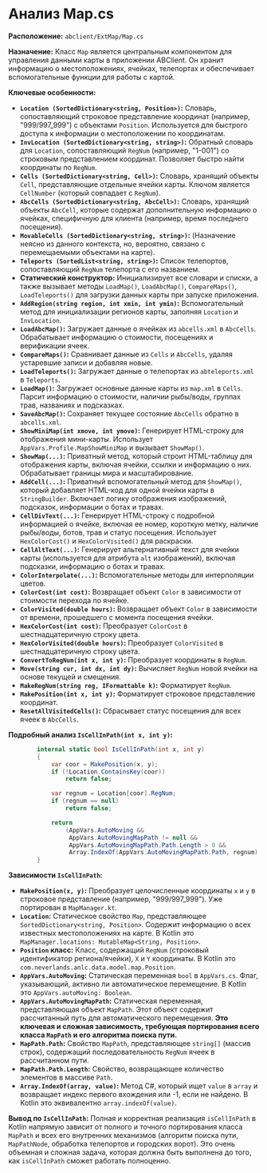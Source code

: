 # Анализ Map.cs

**Расположение:** `abclient/ExtMap/Map.cs`

**Назначение:**
Класс `Map` является центральным компонентом для управления данными карты в приложении ABClient. Он хранит информацию о местоположениях, ячейках, телепортах и обеспечивает вспомогательные функции для работы с картой.

**Ключевые особенности:**

*   **`Location (SortedDictionary<string, Position>)`:** Словарь, сопоставляющий строковое представление координат (например, "999/997_999") с объектами `Position`. Используется для быстрого доступа к информации о местоположении по координатам.
*   **`InvLocation (SortedDictionary<string, string>)`:** Обратный словарь для `Location`, сопоставляющий `RegNum` (например, "1-001") со строковым представлением координат. Позволяет быстро найти координаты по `RegNum`.
*   **`Cells (SortedDictionary<string, Cell>)`:** Словарь, хранящий объекты `Cell`, представляющие отдельные ячейки карты. Ключом является `CellNumber` (который совпадает с `RegNum`).
*   **`AbcCells (SortedDictionary<string, AbcCell>)`:** Словарь, хранящий объекты `AbcCell`, которые содержат дополнительную информацию о ячейках, специфичную для клиента (например, время последнего посещения).
*   **`MovableCells (SortedDictionary<string, string>)`:** (Назначение неясно из данного контекста, но, вероятно, связано с перемещаемыми объектами на карте).
*   **`Teleports (SortedList<string, string>)`:** Список телепортов, сопоставляющий `RegNum` телепорта с его названием.
*   **Статический конструктор:** Инициализирует все словари и списки, а также вызывает методы `LoadMap()`, `LoadAbcMap()`, `CompareMaps()`, `LoadTeleports()` для загрузки данных карты при запуске приложения.
*   **`AddRegion(string region, int xmin, int ymin)`:** Вспомогательный метод для инициализации регионов карты, заполняя `Location` и `InvLocation`.
*   **`LoadAbcMap()`:** Загружает данные о ячейках из `abcells.xml` в `AbcCells`. Обрабатывает информацию о стоимости, посещениях и верификации ячеек.
*   **`CompareMaps()`:** Сравнивает данные из `Cells` и `AbcCells`, удаляя устаревшие записи и добавляя новые.
*   **`LoadTeleports()`:** Загружает данные о телепортах из `abteleports.xml` в `Teleports`.
*   **`LoadMap()`:** Загружает основные данные карты из `map.xml` в `Cells`. Парсит информацию о стоимости, наличии рыбы/воды, группах трав, названиях и подсказках.
*   **`SaveAbcMap()`:** Сохраняет текущее состояние `AbcCells` обратно в `abcells.xml`.
*   **`ShowMiniMap(int xmove, int ymove)`:** Генерирует HTML-строку для отображения мини-карты. Использует `AppVars.Profile.MapShowMiniMap` и вызывает `ShowMap()`.
*   **`ShowMap(...)`:** Приватный метод, который строит HTML-таблицу для отображения карты, включая ячейки, ссылки и информацию о них. Обрабатывает границы мира и масштабирование.
*   **`AddCell(...)`:** Приватный вспомогательный метод для `ShowMap()`, который добавляет HTML-код для одной ячейки карты в `StringBuilder`. Включает логику отображения изображений, подсказок, информации о ботах и травах.
*   **`CellDivText(...)`:** Генерирует HTML-строку с подробной информацией о ячейке, включая ее номер, короткую метку, наличие рыбы/воды, ботов, трав и статус посещения. Использует `HexColorCost()` и `HexColorVisited()` для раскраски.
*   **`CellAltText(...)`:** Генерирует альтернативный текст для ячейки карты (используется для атрибута `alt` изображений), включая подсказки, информацию о ботах и травах.
*   **`ColorInterpolate(...)`:** Вспомогательные методы для интерполяции цветов.
*   **`ColorCost(int cost)`:** Возвращает объект `Color` в зависимости от стоимости перехода по ячейке.
*   **`ColorVisited(double hours)`:** Возвращает объект `Color` в зависимости от времени, прошедшего с момента посещения ячейки.
*   **`HexColorCost(int cost)`:** Преобразует `ColorCost` в шестнадцатеричную строку цвета.
*   **`HexColorVisited(double hours)`:** Преобразует `ColorVisited` в шестнадцатеричную строку цвета.
*   **`ConvertToRegNum(int x, int y)`:** Преобразует координаты в `RegNum`.
*   **`Move(string cur, int dx, int dy)`:** Вычисляет `RegNum` новой ячейки на основе текущей и смещения.
*   **`MakeRegNum(string reg, IFormattable k)`:** Форматирует `RegNum`.
*   **`MakePosition(int x, int y)`:** Форматирует строковое представление координат.
*   **`ResetAllVisitedCells()`:** Сбрасывает статус посещения для всех ячеек в `AbcCells`.

**Подробный анализ `IsCellInPath(int x, int y)`:**

```csharp
        internal static bool IsCellInPath(int x, int y)
        {
            var coor = MakePosition(x, y);
            if (!Location.ContainsKey(coor))
                return false;

            var regnum = Location[coor].RegNum;
            if (regnum == null)
                return false;

            return
                (AppVars.AutoMoving &&
                 AppVars.AutoMovingMapPath != null &&
                 AppVars.AutoMovingMapPath.Path.Length > 0 &&
                 Array.IndexOf(AppVars.AutoMovingMapPath.Path, regnum) >= 0);
        }
```

**Зависимости `IsCellInPath`:**

*   **`MakePosition(x, y)`:** Преобразует целочисленные координаты `x` и `y` в строковое представление (например, "999/997_999"). Уже портирован в `MapManager.kt`.
*   **`Location`:** Статическое свойство `Map`, представляющее `SortedDictionary<string, Position>`. Содержит информацию о всех известных местоположениях на карте. В Kotlin это `MapManager.locations: MutableMap<String, Position>`.
*   **`Position` класс:** Класс, содержащий `RegNum` (строковый идентификатор региона/ячейки), `X` и `Y` координаты. В Kotlin это `com.neverlands.anlc.data.model.map.Position`.
*   **`AppVars.AutoMoving`:** Статическая переменная `bool` в `AppVars.cs`. Флаг, указывающий, активно ли автоматическое перемещение. В Kotlin это `AppVars.autoMoving: Boolean`.
*   **`AppVars.AutoMovingMapPath`:** Статическая переменная, представляющая объект `MapPath`. Этот объект содержит рассчитанный путь для автоматического перемещения. **Это ключевая и сложная зависимость, требующая портирования всего класса `MapPath` и его алгоритма поиска пути.**
*   **`MapPath.Path`:** Свойство `MapPath`, представляющее `string[]` (массив строк), содержащий последовательность `RegNum` ячеек в рассчитанном пути.
*   **`MapPath.Path.Length`:** Свойство, возвращающее количество элементов в массиве `Path`.
*   **`Array.IndexOf(array, value)`:** Метод C#, который ищет `value` в `array` и возвращает индекс первого вхождения или -1, если не найдено. В Kotlin это эквивалентно `array.indexOf(value)`.

**Вывод по `IsCellInPath`:**
Полная и корректная реализация `isCellInPath` в Kotlin напрямую зависит от полного и точного портирования класса `MapPath` и всех его внутренних механизмов (алгоритм поиска пути, `MapPathNode`, обработка телепортов и городских ворот). Это очень объемная и сложная задача, которая должна быть выполнена до того, как `isCellInPath` сможет работать полноценно.
